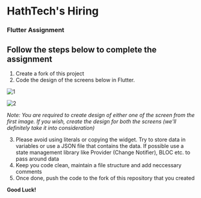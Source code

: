 # HathTech's Hiring
### Flutter Assignment
## Follow the steps below to complete the assignment
1. Create a fork of this project
2. Code the design of the screens below in Flutter.

![1](https://steemitimages.com/p/32FTXiZsHoAW6noHJDhrg3W8ZKHVFSsLYM859aTDCF8iErFmDwej7mPWffwQZaKXjz4WXLwzFPAqvcNsCHkvmFrhECA9i98xzK98m6btremwKJEdJ9hFzNzr3xngBixJYCf3QUiqduasomQJ?format=match&mode=fit&width=1280)

![2](https://www.allcrypto.com/wp-content/uploads/2018/07/metalpay.jpg)

*Note: You are required to create design of either one of the screen from the first image. If you wish, create the design for both the screens (we'll definitely take it into consideration)*

3. Please avoid using literals or copying the widget. Try to store data in variables or use a JSON file that contains the data. If possible use a state management library like Provider (Change Notifier), BLOC etc. to pass around data
4. Keep you code clean, maintain a file structure and add neccessary comments
5. Once done, push the code to the fork of this repository that you created

**Good Luck!**
